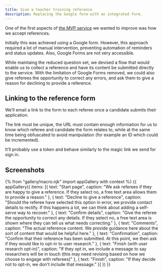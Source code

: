 ```yaml
---
title: Give a teacher training reference
description: Replacing the Google form with an integrated form.
---
```

One of the first aspects of [the MVP service](/apply-for-teacher-training/apply-launch) we wanted to improve was how we accept references.

Initially this was achieved using a Google form. However, this approach required a lot of manual intervention, preventing automation of reminders and status updates. Also, Google Forms are not very accessible.

While maintaing the reduced question set, we devised a flow that would enable us to collect a reference and have its content be submitted directly to the service. With the limitation of Google Forms removed, we could also give referees the opportunity to correct any errors, and ask them to give a reason for declining to provide a reference.

## Linking to the reference form

We’ll email a link to the form to each referee once a candidate submits their application.

The link must be unique, the URL must contain enough information for us to know which referee and candidate the form relates to, while at the same time being obfuscated to avoid manipulation (for example an ID which could be incremented).

It’ll probably use a token and behave similarly to the magic link we send for sign in.

## Screenshots

{% from "gallery/macro.njk" import appGallery with context %}
{{ appGallery({
  items: [{
    text: "Start page",
    caption: "We ask referees if they are happy to give a reference. If they select no, a free text area allows them to provide a reason."
  }, {
    text: "Decline to give a reference",
    caption: "Should the referee have selected this option in error, we provide contact details to rectify. If this happens a lot, we can think about adding a self-serve way to recover."
  }, {
    text: "Confirm details",
    caption: "Give the referee the opportunity to correct any details. If they select no, a free text area is shown where they can tell us what needs correcting."
  }, {
  text: "Comments",
  caption: "The actual reference content. We provide guidance here about the sort of content that would be helpful here."
  }, {
    text: "Confirmation",
    caption: "Confirm that their reference has been submitted. At this point, we then ask if they would like to opt-in to user research."
  }, {
    text: "Finish (with user research opt-in)",
    caption: "If they opt in, we include a message to say researchers will be in touch (this may need revising based on how we choose to engage with referees)"
  }, {
    text: "Finish",
    caption: "If they decide not to opt-in, we don’t include that message."
  }]
}) }}
